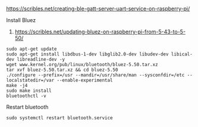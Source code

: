 https://scribles.net/creating-ble-gatt-server-uart-service-on-raspberry-pi/

Install Bluez
1. https://scribles.net/updating-bluez-on-raspberry-pi-from-5-43-to-5-50/
```
sudo apt-get update
sudo apt-get install libdbus-1-dev libglib2.0-dev libudev-dev libical-dev libreadline-dev -y
wget www.kernel.org/pub/linux/bluetooth/bluez-5.50.tar.xz
tar xvf bluez-5.50.tar.xz && cd bluez-5.50
./configure --prefix=/usr --mandir=/usr/share/man --sysconfdir=/etc --localstatedir=/var --enable-experimental 
make -j4
sudo make install
bluetoothctl -v
```

Restart bluetooth
```
sudo systemctl restart bluetooth.service
```
